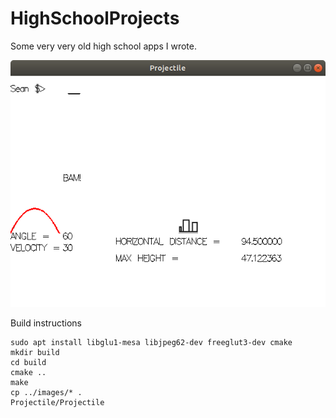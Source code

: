 

HighSchoolProjects
==================

Some very very old high school apps I wrote.

![snapshot](https://github.com/sgooding/HighSchoolProjects/blob/master/images/snapshot.png)

Build instructions
```
sudo apt install libglu1-mesa libjpeg62-dev freeglut3-dev cmake
mkdir build
cd build
cmake ..
make
cp ../images/* .
Projectile/Projectile
```
